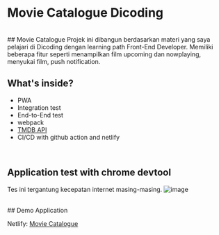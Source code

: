 # Movie Catalogue Dicoding

<br>
## Movie Catalogue
Projek ini dibangun berdasarkan materi yang saya pelajari di Dicoding dengan learning path Front-End Developer. Memiliki beberapa fitur seperti menampilkan film upcoming dan nowplaying, menyukai film, push notification.

<br>

## What's inside?
- PWA
- Integration test
- End-to-End test
- webpack
- [TMDB API](https://www.themoviedb.org/documentation/api)
- CI/CD with github action and netlify

<br>

## Application test with chrome devtool
Tes ini tergantung kecepatan internet masing-masing.
![image](https://user-images.githubusercontent.com/64366825/203324616-b655295b-edf1-4394-a09c-39a334286135.png)

<br>
## Demo Application

Netlify: [Movie Catalogue](https://moviesnak-catalogue.netlify.app/)

